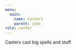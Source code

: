 ```yaml
---
menu:
  main:
    name: Casters
    parent: jobs
role: caster
---
```

Casters cast big spells and stuff
